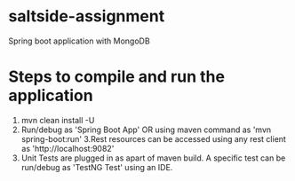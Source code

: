 # saltside-assignment
Spring boot application with MongoDB

# Steps to compile and run the application
1. mvn clean install -U
2. Run/debug as 'Spring Boot App' OR using maven command as 'mvn spring-boot:run'
3.Rest resources can be accessed using any rest client as 'http://localhost:9082'
4. Unit Tests are plugged in as apart of maven build. A specific test can be run/debug as 'TestNG Test' using an IDE.
